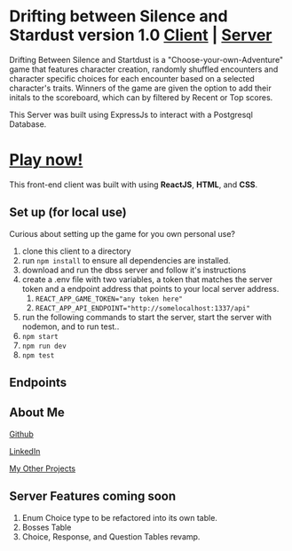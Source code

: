 # Drifting between Silence and Stardust version 1.0 [Client](https://github.com/cthipsudo/dbss-app-client) | [Server](https://github.com/cthipsudo/dbss-server)
Drifting Between Silence and Startdust is a "Choose-your-own-Adventure" game that features character creation, randomly shuffled encounters and character specific choices for each encounter based on a selected character's traits. Winners of the game are given the option to add their initals to the scoreboard, which can by filtered by Recent or Top scores.

This Server was built using ExpressJs to interact with a Postgresql Database.

# [Play now!](https://dbss-client.vercel.app/)
This front-end client was built with using **ReactJS**, **HTML**, and **CSS**.

## Set up (for local use)
Curious about setting up the game for you own personal use?
1. clone this client to a directory
1. run `npm install` to ensure all dependencies are installed.
1. download and run the dbss server and follow it's instructions
1. create a .env file with two variables, a token that matches the server token and a endpoint address that points to your local server address.
      1. `REACT_APP_GAME_TOKEN="any token here"`
      1. `REACT_APP_API_ENDPOINT="http://somelocalhost:1337/api"`
1. run the following commands to start the server, start the server with nodemon, and to run test..
  1. `npm start`
  1. `npm run dev`
  1. `npm test`

## Endpoints

## About Me
[Github](https://github.com/cthipsudo)

[LinkedIn](https://www.linkedin.com/in/chanpasong-thipphakhinkeo/)

[My Other Projects](https://oscarthipp.com/)

## Server Features coming soon
1. Enum Choice type to be refactored into its own table. 
1. Bosses Table
2. Choice, Response, and Question Tables revamp. 
